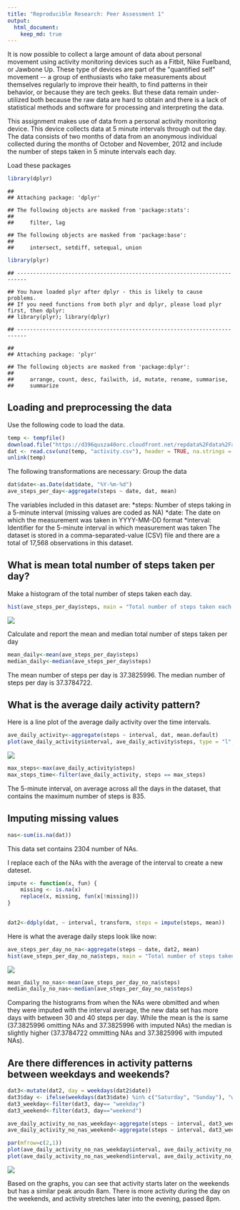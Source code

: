 ```yaml
---
title: "Reproducible Research: Peer Assessment 1"
output: 
  html_document:
    keep_md: true
---
```


It is now possible to collect a large amount of data about personal movement using activity monitoring devices such as a Fitbit, Nike Fuelband, or Jawbone Up. These type of devices are part of the "quantified self" movement -- a group of enthusiasts who take measurements about themselves regularly to improve their health, to find patterns in their behavior, or because they are tech geeks. But these data remain under-utilized both because the raw data are hard to obtain and there is a lack of statistical methods and software for processing and interpreting the data.

This assignment makes use of data from a personal activity monitoring device. This device collects data at 5 minute intervals through out the day. The data consists of two months of data from an anonymous individual collected during the months of October and November, 2012 and include the number of steps taken in 5 minute intervals each day.

Load these packages

```r
library(dplyr)
```

```
## 
## Attaching package: 'dplyr'
```

```
## The following objects are masked from 'package:stats':
## 
##     filter, lag
```

```
## The following objects are masked from 'package:base':
## 
##     intersect, setdiff, setequal, union
```

```r
library(plyr)
```

```
## -------------------------------------------------------------------------
```

```
## You have loaded plyr after dplyr - this is likely to cause problems.
## If you need functions from both plyr and dplyr, please load plyr first, then dplyr:
## library(plyr); library(dplyr)
```

```
## -------------------------------------------------------------------------
```

```
## 
## Attaching package: 'plyr'
```

```
## The following objects are masked from 'package:dplyr':
## 
##     arrange, count, desc, failwith, id, mutate, rename, summarise,
##     summarize
```


## Loading and preprocessing the data

Use the following code to load the data.


```r
temp <- tempfile()
download.file("https://d396qusza40orc.cloudfront.net/repdata%2Fdata%2Factivity.zip",temp)
dat <- read.csv(unz(temp, "activity.csv"), header = TRUE, na.strings = "NA")
unlink(temp)
```
The following transformations are necessary:
Group the data

```r
dat$date<-as.Date(dat$date, "%Y-%m-%d")
ave_steps_per_day<-aggregate(steps ~ date, dat, mean)
```

The variables included in this dataset are:
*steps: Number of steps taking in a 5-minute interval (missing values are coded as NA)
*date: The date on which the measurement was taken in YYYY-MM-DD format
*interval: Identifier for the 5-minute interval in which measurement was taken
The dataset is stored in a comma-separated-value (CSV) file and there are a total of 17,568 observations in this dataset.

## What is mean total number of steps taken per day?

Make a histogram of the total number of steps taken each day.


```r
hist(ave_steps_per_day$steps, main = "Total number of steps taken each day", xlab = "")
```

![](PA1_template_files/figure-html/unnamed-chunk-4-1.png)<!-- -->

Calculate and report the mean and median total number of steps taken per day


```r
mean_daily<-mean(ave_steps_per_day$steps)
median_daily<-median(ave_steps_per_day$steps)
```

The mean number of steps per day is 37.3825996.
The median number of steps per day is 37.3784722.

## What is the average daily activity pattern?

Here is a line plot of the average daily activity over the time intervals.


```r
ave_daily_activity<-aggregate(steps ~ interval, dat, mean.default)
plot(ave_daily_activity$interval, ave_daily_activity$steps, type = "l", main = "Average number of steps over intervals", xlab = "Time of day", ylab = "Average number of steps")
```

![](PA1_template_files/figure-html/unnamed-chunk-6-1.png)<!-- -->


```r
max_steps<-max(ave_daily_activity$steps)
max_steps_time<-filter(ave_daily_activity, steps == max_steps)
```

The 5-minute interval, on average across all the days in the dataset, that contains the maximum number of steps is 835.

## Imputing missing values


```r
nas<-sum(is.na(dat))
```

This data set contains 2304 number of NAs.

I replace each of the NAs with the average of the interval to create a new dateset.


```r
impute <- function(x, fun) {
    missing <- is.na(x)
    replace(x, missing, fun(x[!missing]))
}

    
dat2<-ddply(dat, ~ interval, transform, steps = impute(steps, mean))
```
Here is what the average daily steps look like now:


```r
ave_steps_per_day_no_na<-aggregate(steps ~ date, dat2, mean)
hist(ave_steps_per_day_no_na$steps, main = "Total number of steps taken each day", xlab = "")
```

![](PA1_template_files/figure-html/unnamed-chunk-10-1.png)<!-- -->

```r
mean_daily_no_nas<-mean(ave_steps_per_day_no_na$steps)
median_daily_no_nas<-median(ave_steps_per_day_no_na$steps)
```

Comparing the histograms from when the NAs were obmitted and when they were imputed with the interval average, the new data set has more days with between 30 and 40 steps per day.  While the mean is the is same (37.3825996 omitting NAs and 37.3825996 with imputed NAs) the median is slightly higher (37.3784722 ommitting NAs and 37.3825996 with imputed NAs).

## Are there differences in activity patterns between weekdays and weekends?


```r
dat3<-mutate(dat2, day = weekdays(dat2$date))
dat3$day <- ifelse(weekdays(dat3$date) %in% c("Saturday", "Sunday"), "weekend", "weekday")
dat3_weekday<-filter(dat3, day== "weekday")
dat3_weekend<-filter(dat3, day=="weekend")

ave_daily_activity_no_nas_weekday<-aggregate(steps ~ interval, dat3_weekday, mean.default)
ave_daily_activity_no_nas_weekend<-aggregate(steps ~ interval, dat3_weekend, mean.default)

par(mfrow=c(2,1))
plot(ave_daily_activity_no_nas_weekday$interval, ave_daily_activity_no_nas_weekday$steps, type = "l", main = "Activity pattern weekdays", xlab = "Time interval", ylab = "Average number of steps")
plot(ave_daily_activity_no_nas_weekend$interval, ave_daily_activity_no_nas_weekend$steps, type = "l",  main = "Activity pattern weekends", xlab = "Time interval", ylab = "Average number of steps")
```

![](PA1_template_files/figure-html/unnamed-chunk-11-1.png)<!-- -->

Based on the graphs, you can see that activity starts later on the weekends but has a similar peak aroudn 8am.  There is more activity during the day on the weekends, and activity stretches later into the evening, passed 8pm.
